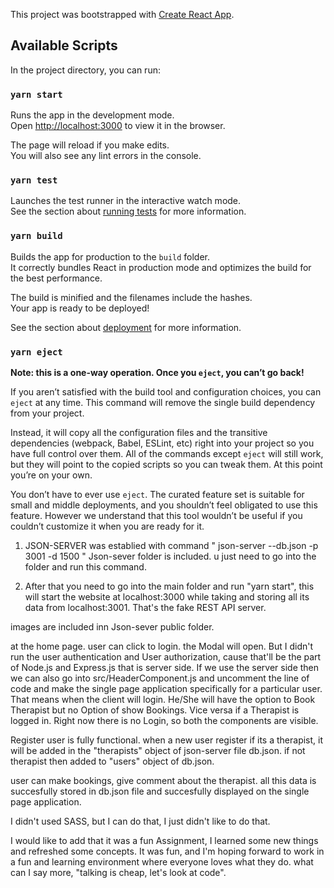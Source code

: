 This project was bootstrapped with [Create React App](https://github.com/facebook/create-react-app).

## Available Scripts

In the project directory, you can run:

### `yarn start`

Runs the app in the development mode.<br />
Open [http://localhost:3000](http://localhost:3000) to view it in the browser.

The page will reload if you make edits.<br />
You will also see any lint errors in the console.

### `yarn test`

Launches the test runner in the interactive watch mode.<br />
See the section about [running tests](https://facebook.github.io/create-react-app/docs/running-tests) for more information.

### `yarn build`

Builds the app for production to the `build` folder.<br />
It correctly bundles React in production mode and optimizes the build for the best performance.

The build is minified and the filenames include the hashes.<br />
Your app is ready to be deployed!

See the section about [deployment](https://facebook.github.io/create-react-app/docs/deployment) for more information.

### `yarn eject`

**Note: this is a one-way operation. Once you `eject`, you can’t go back!**

If you aren’t satisfied with the build tool and configuration choices, you can `eject` at any time. This command will remove the single build dependency from your project.

Instead, it will copy all the configuration files and the transitive dependencies (webpack, Babel, ESLint, etc) right into your project so you have full control over them. All of the commands except `eject` will still work, but they will point to the copied scripts so you can tweak them. At this point you’re on your own.

You don’t have to ever use `eject`. The curated feature set is suitable for small and middle deployments, and you shouldn’t feel obligated to use this feature. However we understand that this tool wouldn’t be useful if you couldn’t customize it when you are ready for it.

1. JSON-SERVER
 was establied with command " json-server --db.json -p 3001 -d 1500 "
 Json-sever folder is included. u just need to go into the folder and run this command.

2. After that you need to go into the main folder and run "yarn start", this will start the website at localhost:3000 while taking and storing all its data from localhost:3001. That's the fake REST API server.

images are included inn Json-sever public folder.

at the home page. user can click to login. the Modal will open. But I didn't run the user authentication and User authorization, cause that'll be the part of Node.js and Express.js that is server side. If we use the server side then we can also go into src/HeaderComponent.js and uncomment the line of code and make the single page application specifically for a particular user. That means when the client will login. He/She will have the option to Book Therapist but no Option of show Bookings.
Vice versa if a Therapist is logged in.
Right now there is no Login, so both the components are visible.

Register user is fully functional. when a new user register if its a therapist, it will be added in the "therapists" object of json-server file db.json. if not therapist then added to "users" object of db.json.

user can make bookings, give comment about the therapist.
all this data is succesfully stored in db.json file and succesfully displayed on the single page application.

I didn't used SASS, but I can do that, I just didn't like to do that.


I would like to add that it was a fun Assignment, I learned some new things and refreshed some concepts. It was fun, and I'm hoping forward to work in a fun and learning environment where everyone loves what they do. what can I say more, "talking is cheap, let's look at code".
